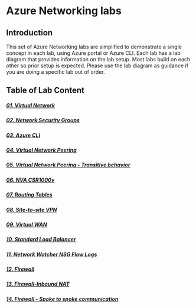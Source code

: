 # Azure Networking labs

## Introduction

This set of Azure Networking labs are simplified to demonstrate a single concept in each lab, using Azure portal or Azure CLI. Each lab has a lab diagram that provides information on the lab setup. Most labs build on each other so prior setup is expected. Please use the lab diagram as guidance if you are doing a specific lab out of order.

## Table of Lab Content

##### [01. Virtual Network](https://github.com/binals/azurenetworking/blob/master/Lab%2001%20Virtual%20Network.pdf)
##### [02. Network Security Groups](https://github.com/binals/azurenetworking/blob/master/Lab%2002%20Network%20Security%20Groups.pdf)
##### [03. Azure CLI](https://github.com/binals/azurenetworking/blob/master/Lab%2003%20CLI.pdf)
##### [04. Virtual Network Peering](https://github.com/binals/azurenetworking/blob/master/Lab%2004%20Virtual%20Network%20Peering.pdf)
##### [05. Virtual Network Peering - Transitive behavior](https://github.com/binals/azurenetworking/blob/master/Lab%2005%20Virtual%20Network%20Peering%20-%20Transitive%20behavior.pdf)
##### [06. NVA CSR1000v](https://github.com/binals/azurenetworking/blob/master/Lab%2006%20NVA%20CSR1000v.pdf)
##### [07. Routing Tables](https://github.com/binals/azurenetworking/blob/master/Lab%2007%20Routing%20Tables.pdf)
##### [08. Site-to-site VPN](https://github.com/binals/azurenetworking/blob/master/Lab%2008%20Site-to-site%20VPN.pdf)
##### [09. Virtual WAN](https://github.com/binals/azurenetworking/blob/master/Lab%2009%20Virtual%20WAN.pdf)
##### [10. Standard Load Balancer](https://github.com/binals/azurenetworking/blob/master/Lab%2010%20Standard%20Load%20Balancer.pdf)
##### [11. Network Watcher NSG Flow Logs](https://github.com/binals/azurenetworking/blob/master/Lab%2011%20Network%20Watcher%20NSG%20Flow%20Logs.pdf)
##### [12. Firewall](https://github.com/binals/azurenetworking/blob/master/Lab%2012%20Firewall.pdf)
##### [13. Firewall-Inbound NAT](https://github.com/binals/azurenetworking/blob/master/Lab%2013%20Firewall%20-%20Inbound%20NAT.pdf)
##### [14. Firewall - Spoke to spoke communication](https://github.com/binals/azurenetworking/blob/master/Lab%2014%20Firewall%20-%20Spoke%20to%20spoke%20communication.pdf)
